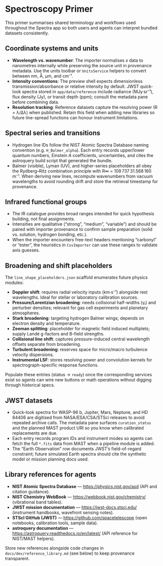 # Spectroscopy Primer

This primer summarises shared terminology and workflows used throughout the Spectra app so both users and agents can
interpret bundled datasets consistently.

## Coordinate systems and units

- **Wavelength vs. wavenumber**: The importer normalises *x* data to nanometres internally while preserving the source
  unit in provenance metadata. Use the units toolbar or `UnitsService` helpers to convert between nm, Å, µm, and cm⁻¹.
- **Intensity conventions**: The preview shell expects dimensionless transmission/absorbance or relative intensity by
  default. JWST quick-look spectra stored in `app/data/reference` include radiance (MJy·sr⁻¹), flux density (Jy), or
  transit depth (ppm); consult the metadata pane before combining data.
- **Resolution tracking**: Reference datasets capture the resolving power (R = λ/Δλ) when published. Retain this field
  when adding new libraries so future line-spread functions can honour instrument limitations.

## Spectral series and transitions

- Hydrogen line IDs follow the NIST Atomic Spectra Database naming convention (e.g. `H_Balmer_alpha`). Each entry records
  upper/lower quantum numbers, Einstein *A* coefficients, uncertainties, and cites the astroquery build script that
  generated the bundle.
- Balmer (visible), Lyman (UV), and higher-series placeholders all obey the Rydberg–Ritz combination principle with
  R∞ = 109 737 31.568 160 m⁻¹. When deriving new lines, recompute wavenumbers from vacuum wavelengths to avoid rounding
  drift and store the retrieval timestamp for provenance.

## Infrared functional groups

- The IR catalogue provides broad ranges intended for quick hypothesis building, not final assignments.
- Intensities are qualitative (“strong”, “medium”, “variable”) and should be paired with importer provenance to confirm
  sample preparation (solid vs. solution, hydrogen bonding, etc.).
- When the importer encounters free-text headers mentioning “carbonyl” or “ester”, the heuristics in
  `CsvImporter` can use these ranges to validate axis guesses.

## Broadening and shift placeholders

The `line_shape_placeholders.json` scaffold enumerates future physics modules:

- **Doppler shift**: requires radial velocity inputs (km·s⁻¹) alongside rest wavelengths. Ideal for stellar or laboratory
  calibration sources.
- **Pressure/Lorentzian broadening**: needs collisional half-widths (γₗ) and perturber densities; relevant for gas cell
  experiments and planetary atmospheres.
- **Stark broadening**: targeting hydrogen Balmer wings; depends on electron density and temperature.
- **Zeeman splitting**: placeholder for magnetic field induced multiplets; supply Landé g-factors and B-field strengths.
- **Collisional line shift**: captures pressure-induced central wavelength offsets separate from broadening.
- **Turbulent broadening**: reserves space for micro/macro turbulence velocity dispersions.
- **Instrumental LSF**: stores resolving power and convolution kernels for spectrograph-specific response functions.

Populate these entries (status → `ready`) once the corresponding services exist so agents can wire new buttons or math
operations without digging through historical specs.

## JWST datasets

- Quick-look spectra for WASP-96 b, Jupiter, Mars, Neptune, and HD 84406 are digitised from NASA/ESA/CSA/STSci releases
  to avoid repeated archive calls. The metadata pane surfaces `curation_status` and the planned MAST product URI so you
  know when calibrated replacements are due.
- Each entry records program IDs and instrument modes so agents can fetch the full `*.fits` data from MAST when a
  pipeline module is added.
- The “Earth Observation” row documents JWST’s field-of-regard constraint; future simulated Earth spectra should cite the
  synthetic model or mission planning docs used.

## Library references for agents

- **NIST Atomic Spectra Database** — https://physics.nist.gov/asd (API and citation guidance).
- **NIST Chemistry WebBook** — https://webbook.nist.gov/chemistry/ (vibrational band tables).
- **JWST mission documentation** — https://jwst-docs.stsci.edu/ (instrument handbooks, wavefront sensing notes).
- **STScI GitHub (JWST)** — https://github.com/spacetelescope (open notebooks, calibration tools, sample data).
- **astroquery documentation** — https://astroquery.readthedocs.io/en/latest/ (API reference for NIST/MAST helpers).

Store new references alongside code changes in `docs/dev/reference_library.md` (see below) to keep provenance transparent.
